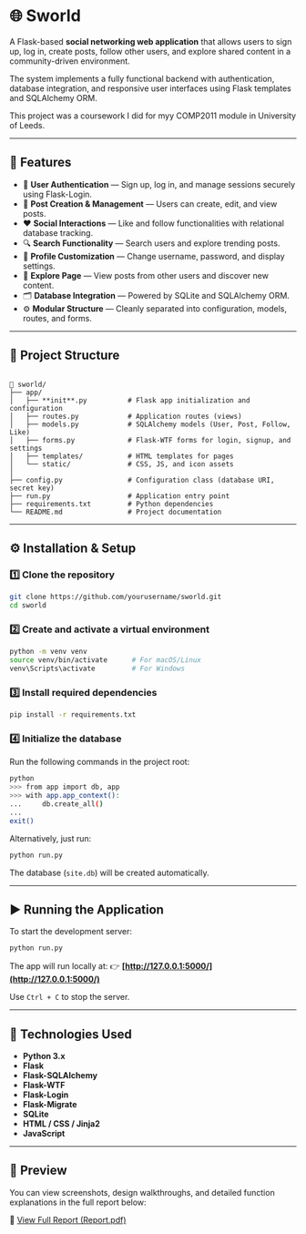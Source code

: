 # 🌐 Sworld

A Flask-based **social networking web application** that allows users to sign up, log in, create posts, follow other users, and explore shared content in a community-driven environment.  

The system implements a fully functional backend with authentication, database integration, and responsive user interfaces using Flask templates and SQLAlchemy ORM.

This project was a coursework I did for myy COMP2011 module in University of Leeds. 

---

## 🚀 Features

- 🔐 **User Authentication** — Sign up, log in, and manage sessions securely using Flask-Login.  
- 📝 **Post Creation & Management** — Users can create, edit, and view posts.  
- ❤️ **Social Interactions** — Like and follow functionalities with relational database tracking.  
- 🔍 **Search Functionality** — Search users and explore trending posts.  
- 👤 **Profile Customization** — Change username, password, and display settings.  
- 🧭 **Explore Page** — View posts from other users and discover new content.  
- 🗂️ **Database Integration** — Powered by SQLite and SQLAlchemy ORM.  
- ⚙️ **Modular Structure** — Cleanly separated into configuration, models, routes, and forms.  

---

## 🧩 Project Structure

```

📂 sworld/
├── app/
│   ├── **init**.py          # Flask app initialization and configuration
│   ├── routes.py            # Application routes (views)
│   ├── models.py            # SQLAlchemy models (User, Post, Follow, Like)
│   ├── forms.py             # Flask-WTF forms for login, signup, and settings
│   ├── templates/           # HTML templates for pages
│   └── static/              # CSS, JS, and icon assets
│
├── config.py                # Configuration class (database URI, secret key)
├── run.py                   # Application entry point
├── requirements.txt         # Python dependencies
└── README.md                # Project documentation

````

---

## ⚙️ Installation & Setup

### 1️⃣ Clone the repository
```bash
git clone https://github.com/yourusername/sworld.git
cd sworld
````

### 2️⃣ Create and activate a virtual environment

```bash
python -m venv venv
source venv/bin/activate      # For macOS/Linux
venv\Scripts\activate         # For Windows
```

### 3️⃣ Install required dependencies

```bash
pip install -r requirements.txt
```

### 4️⃣ Initialize the database

Run the following commands in the project root:

```bash
python
>>> from app import db, app
>>> with app.app_context():
...     db.create_all()
... 
exit()
```

Alternatively, just run:

```bash
python run.py
```

The database (`site.db`) will be created automatically.

---

## ▶️ Running the Application

To start the development server:

```bash
python run.py
```

The app will run locally at:
👉 **[http://127.0.0.1:5000/](http://127.0.0.1:5000/)**

Use `Ctrl + C` to stop the server.

---

## 🧰 Technologies Used

* **Python 3.x**
* **Flask**
* **Flask-SQLAlchemy**
* **Flask-WTF**
* **Flask-Login**
* **Flask-Migrate**
* **SQLite**
* **HTML / CSS / Jinja2**
* **JavaScript**

---

## 📸 Preview

You can view screenshots, design walkthroughs, and detailed function explanations in the full report below:

📄 [View Full Report (Report.pdf)](./Report.pdf)
